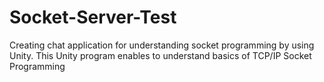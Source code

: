 # Socket-Server-Test
 Creating chat application for understanding socket programming by using Unity.
 This Unity program enables to understand basics of TCP/IP Socket Programming
